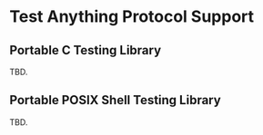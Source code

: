 # Test Anything Protocol Support

## Portable C Testing Library

TBD.

## Portable POSIX Shell Testing Library

TBD.
